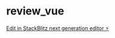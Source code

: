 # review_vue

[Edit in StackBlitz next generation editor ⚡️](https://stackblitz.com/~/github.com/AZURE-LG/review_vue)